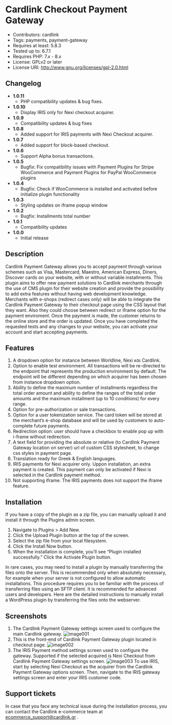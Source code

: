 # Cardlink Checkout Payment Gateway

- Contributors: cardlink
- Tags: payments, payment-gateway
- Requires at least: 5.8.3
- Tested up to: 6.7.1
- Requires PHP: 7.x - 8.x
- License: GPLv2 or later
- License URI: http://www.gnu.org/licenses/gpl-2.0.html


## Changelog

- **1.0.11**
  - PHP compatibility updates & bug fixes.
- **1.0.10**
  - Display IRIS only for Nexi checkout acquirer.
- **1.0.9**
  - Compatibility updates & bug fixes
- **1.0.8**
    - Added support for IRIS payments with Nexi Checkout acquirer.
- **1.0.7**
    - Added support for block-based checkout.
- **1.0.6**
    - Support Alpha bonus transactions.
- **1.0.5**
    - Bugfix: Fix compatibility issues with Payment Plugins for Stripe WooCommerce and Payment Plugins for PayPal WooCommerce plugins
- **1.0.4**
    - Bugfix: Check if WooCommerce is installed and activated before initialize plugin functionality
- **1.0.3**
    - Styling updates on iframe popup window
- **1.0.2**
    - Bugfix: Installments total number
- **1.0.1**
    - Compatibility updates
- **1.0.0**
    - Initial release


## Description

Cardlink Payment Gateway allows you to accept payment through various schemes such as Visa, Mastercard, Maestro, American Express, Diners, Discover cards on your website, with or without variable installments.
This plugin aims to offer new payment solutions to Cardlink merchants through the use of CMS plugin for their website creation and provide the possibility to add extra features without having web development knowledge.
Merchants with e-shops (redirect cases only) will be able to integrate the Cardlink Payment Gateway to their checkout page using the CSS layout that they want. Also they could choose between redirect or iframe option for the payment enviroment. Once the payment is made, the customer returns to the online store and the order is updated.
Once you have completed the requested tests and any changes to your website, you can activate your account and start accepting payments.


## Features

1.	A dropdown option for instance between Worldline, Nexi και Cardlink.
2.	Option to enable test environment. All transactions will be re-directed to the endpoint that represents the production environment by default. The endpoint will be different depending on which acquirer has been chosen from instance dropdown option.
3.	Ability to define the maximum number of installments regardless the total order amount and ability to define the ranges of the total order amounts and the maximum installment  (up to 10 conditions) for every range.
4.	Option for pre-authorization or sale transactions.
5.	Option for a user tokenization service. The card token will be stored at the merchant’s e-shop database and will be used by customers to auto-complete future payments.
6.	Redirection option: user should have a checkbox to enable pop up with i-frame without redirection.
7.	A text field for providing the absolute or relative (to Cardlink Payment Gateway location on server) url of custom CSS stylesheet, to change css styles in payment page.
8.	Translation ready for Greek & English languages.
9.	IRIS payments for Nexi acquirer only. Uppon installation, an extra payment is created. This payment can only be activated if Nexi is selected in the Cardlink payment method.
10.	Not supporting iframe. The IRIS payments does not support the iframe feature.

## Installation

If you have a copy of the plugin as a zip file, you can manually upload it and install it through the Plugins admin screen.
1. Navigate to Plugins > Add New.
2. Click the Upload Plugin button at the top of the screen.
3. Select the zip file from your local filesystem.
4. Click the Install Now button.
5. When the installation is complete, you’ll see “Plugin installed successfully.” Click the Activate Plugin button.

In rare cases, you may need to install a plugin by manually transferring the files onto the server. This is recommended only when absolutely necessary, for example when your server is not configured to allow automatic installations.
This procedure requires you to be familiar with the process of transferring files using an SFTP client. It is recommended for advanced users and developers.
Here are the detailed instructions to manually install a WordPress plugin by transferring the files onto the webserver.


## Screenshots

1. The Cardlink Payment Gateway settings screen used to configure the main Cardlink gateway.
   ![image001](https://developer.cardlink.gr/downloads/cardlink-payment-gateway-woocommerce-assets/image001.jpg)
2. This is the front-end of Cardlink Payment Gateway plugin located in checkout page.
   ![image002](https://developer.cardlink.gr/downloads/cardlink-payment-gateway-woocommerce-assets/image002.jpg)
3. The IRIS Payment method settings screen used to configure the gateway. Supported if the selected acquired is Nexi Checkout from Cardlink Payment Gateway settings screen.
   ![image003](https://developer.cardlink.gr/downloads/cardlink-payment-gateway-woocommerce-assets/image003.jpg)
   To use IRIS, start by selecting Nexi Checkout as the acquirer from the Cardlink
   Payment Gateway options screen. Then, navigate to the IRIS gateway settings screen
   and enter your IRIS customer code.

##  Support tickets

In case that you face any technical issue during the installation process, you can contact the Cardlink e-commerce team at ecommerce_support@cardlink.gr .